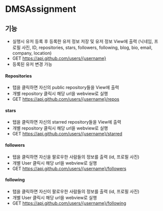 # DMSAssignment

## 기능
- 실행시 유저 등록 후 등록한 유저 정보 저장 및 유저 정보 View에 출력 (닉네임, 프로필 사진, ID, repositories, stars, followers, following, blog, bio, email, company, location)
- GET https://api.github.com/users/{username}
- 등록된 유저 변경 가능

#### Repositories 
- 탭을 클릭하면 자신의 public repository들을 View에 출력
- 개별 repository 클릭시 해당 url을 webview로 실행
- GET https://api.github.com/users/{username}/repos
#### stars
- 탭을 클릭하면 자신의 starred repository들을 View에 출력
- 개별 repository 클릭시 해당 url을 webview로 실행
- GET https://api.github.com/users/{username}/starred
#### followers
- 탭을 클릭하면 자신을 팔로우한 사람들의 정보를 출력 (id, 프로필 사진)
- 개별 User 클릭시 해당 url을 webview로 실행
- GET https://api.github.com/users/{username}/followers
#### following
- 탭을 클릭하면 자신이 팔로우한 사람들의 정보를 출력 (id, 프로필 사진)
- 개별 User 클릭시 해당 url을 webview로 실행
- GET https://api.github.com/users/{username}/following
